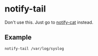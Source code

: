 notify-tail
===========

Don't use this. Just go to [notify-cat](https://github.com/psychon/notify-cat)
instead.

Example
-------

	notify-tail /var/log/syslog
